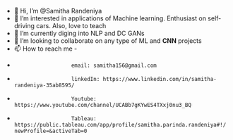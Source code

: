 - 👋 Hi, I’m @Samitha Randeniya
- 👀 I’m interested in applications of Machine learning. Enthusiast on self-driving cars. Also, love to teach 
- 🌱 I’m currently diging into NLP and DC GANs
- 💞️ I’m looking to collaborate on any type of ML and **CNN** projects
- 📫 How to reach me -  
-                       email: samitha156@gmail.com
-                       linkedIn: https://www.linkedin.com/in/samitha-randeniya-35ab8595/
-                       Youtube: https://www.youtube.com/channel/UCABb7gKYwES4TXxj0nu3_BQ
-                       Tableau: https://public.tableau.com/app/profile/samitha.parinda.randeniya#!/?newProfile=&activeTab=0

<!---
Samitha156/Samitha156 is a ✨ special ✨ repository because its `README.md` (this file) appears on your GitHub profile.
You can click the Preview link to take a look at your changes.
--->
